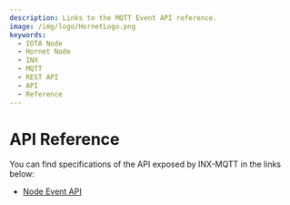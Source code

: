 ```yaml
---
description: Links to the MQTT Event API reference.
image: /img/logo/HornetLogo.png
keywords:
  - IOTA Node
  - Hornet Node
  - INX
  - MQTT
  - REST API
  - API
  - Reference
---
```


# API Reference

You can find specifications of the API exposed by INX-MQTT in the links below:

- [Node Event API](https://github.com/iotaledger/tips/blob/main/tips/TIP-0028/tip-0028.md)
